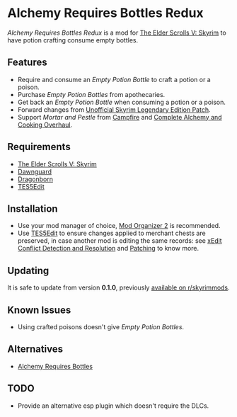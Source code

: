# Alchemy Requires Bottles Redux

_Alchemy Requires Bottles Redux_ is a mod for
[The Elder Scrolls V: Skyrim][Skyrim] to have potion crafting consume empty
bottles.

## Features

- Require and consume an _Empty Potion Bottle_ to craft a potion or a poison.
- Purchase _Empty Potion Bottles_ from apothecaries.
- Get back an _Empty Potion Bottle_ when consuming a potion or a poison.
- Forward changes from [Unofficial Skyrim Legendary Edition Patch][USLEEP].
- Support _Mortar and Pestle_ from [Campfire] and
[Complete Alchemy and Cooking Overhaul][CACO].

## Requirements

- [The Elder Scrolls V: Skyrim][Skyrim]
- [Dawnguard]
- [Dragonborn]
- [TES5Edit]

## Installation

- Use your mod manager of choice, [Mod Organizer 2] is recommended.
- Use [TES5Edit] to ensure changes applied to merchant chests are preserved, in
case another mod is editing the same records: see
[xEdit Conflict Detection and Resolution][#1] and [Patching][#2] to know more.

## Updating

It is safe to update from version **0.1.0**, previously
[available on r/skyrimmods][#3].

## Known Issues

- Using crafted poisons doesn't give _Empty Potion Bottles_.

## Alternatives

- [Alchemy Requires Bottles]

## TODO

- Provide an alternative esp plugin which doesn't require the DLCs.


[Skyrim]: https://store.steampowered.com/app/72850
[Dawnguard]: https://store.steampowered.com/app/211720
[Dragonborn]: https://store.steampowered.com/app/226880
[Mod Organizer 2]: https://github.com/ModOrganizer2/modorganizer
[TES5Edit]: https://tes5edit.github.io
[USLEEP]: https://www.nexusmods.com/skyrim/mods/71214
[Campfire]: https://www.nexusmods.com/skyrim/mods/64798
[CACO]: https://www.nexusmods.com/skyrim/mods/69306
[Alchemy Requires Bottles]: https://www.nexusmods.com/skyrim/mods/52311
[#1]: https://tes5edit.github.io/docs/5-conflict-detection-and-resolution.html
[#2]: https://www.reddit.com/r/skyrimmods/wiki/patching
[#3]: https://www.reddit.com/r/skyrimmods/comments/isgd8m/le_port_for_reality_alchemy_concotion_need_his/g58lbhg/
